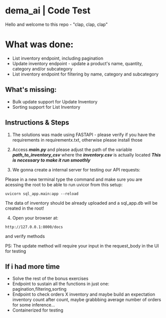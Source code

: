# dema_ai | Code Test

Hello and welcome to this repo - "clap, clap, clap"

# What was done:
- List inventory endpoint, including pagination
- Update inventory endpoint  - update a product's name, quantity, category and/or subcategory
- List inventory endpoint for filtering by name, category and subcategory
## What's missing:
- Bulk update support for Update Inventory
- Sorting support for List Inventory

## Instructions & Steps
 1. The solutions was made using FASTAPI - please verify if you have the requirements in requirementx.txt,
otherwise please install those

 2. Access ***main.py*** and please adjust the path of  the variable ***path_to_inventory_csv*** where the ***inventory.csv*** is actually located
***This is necessary to make it run smoothly***

 3. We gonna create a internal server for testing our API requests:

Please in a new terminal type the command and make sure you are acessing the root to be able to run uvicor from this setup:
```
uvicorn sql_app.main:app --reload 
```
The data of inventory should be already uploaded and a sql_app.db will be created in the root!

 4. Open your browser at: 
```
http://127.0.0.1:8000/docs
```
and verify methods

PS: The update method will require your input in the request_body in the UI for testing

## If i had more time

- Solve the rest of the bonus exercises
- Endpoint to sustain all the functions in just one: pagination,filtering,sorting
- Endpoint to check orders X inventory and maybe build an expectation inventory count after count, maybe grabbbing average number of orders for some inference...
- Containerized for testing

